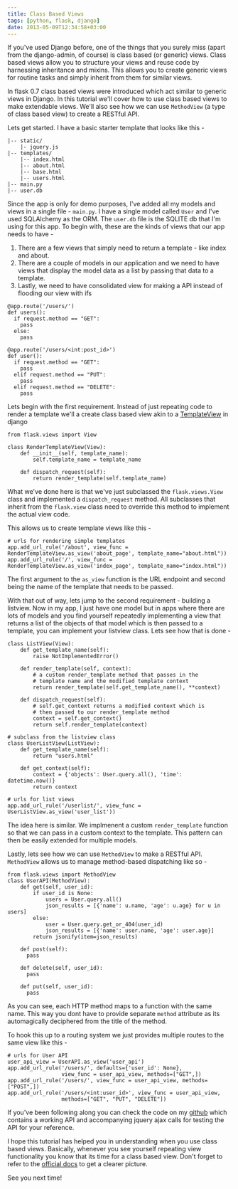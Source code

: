```yaml
---
title: Class Based Views
tags: [python, flask, django]
date: 2013-05-09T12:34:58+03:00
---
```


If you've used Django before, one of the things that you surely miss (apart from the django-admin, of course) is class based (or generic) views. Class based views allow you to structure your views and reuse code by harnessing inheritance and mixins. This allows you to create generic views for routine tasks and simply inherit from them for similar views.

In flask 0.7 class based views were introduced which act similar to generic
views in Django. In this tutorial we'll cover how to use class based views to
make extendable views. We'll also see how we can use `MethodView` (a type of
class based view) to create a RESTful API.

Lets get started. I have a basic starter template that looks like this -

```
|-- static/
    |- jquery.js
|-- templates/
    |-- index.html
    |-- about.html
    |-- base.html
    |-- users.html
|-- main.py
|-- user.db
```

Since the app is only for demo purposes, I've added all my models and views in a
single file - `main.py`. I have a single model called `User` and I've used SQLAlchemy as the ORM. The `user.db` file is the SQLITE db that I'm using for this app. To begin with, these are the kinds of views that our app needs to have -

1. There are a few views that simply need to return a template - like index and about.
2. There are a couple of models in our application and we need to have views that display
  the model data as a list by passing that data to a template.
3. Lastly, we need to have consolidated view for making a API instead of flooding
  our view with ifs
  
```
@app.route('/users/')
def users():
  if request.method == "GET":
    pass
  else:
    pass  
```

```
@app.route('/users/<int:post_id>')
def user():
  if request.method == "GET":
    pass
  elif request.method == "PUT":
    pass
  elif request.method == "DELETE":
    pass
```

Lets begin with the first requirement. Instead of just repeating code to
render a template we'll a create class based view akin to a [TemplateView](https://docs.djangoproject.com/en/dev/ref/class-based-views/base/#django.views.generic.base.TemplateView) in
django

```
from flask.views import View

class RenderTemplateView(View):
    def __init__(self, template_name):
        self.template_name = template_name

    def dispatch_request(self):
        return render_template(self.template_name)
```

What we've done here is that we've just subclassed the `flask.views.View` class
and implemented a `dispatch_request` method. All subclasses that inherit from the
`flask.view` class need to override this method to implement the actual view
code.

This allows us to create template views like this -

```
# urls for rendering simple templates
app.add_url_rule('/about', view_func = RenderTemplateView.as_view('about_page', template_name="about.html"))
app.add_url_rule('/', view_func = RenderTemplateView.as_view('index_page', template_name="index.html"))
```

The first argument to the `as_view` function is the URL endpoint and second
being the name of the template that needs to be passed. 

With that out of way, lets jump to the second requirement - building a listview.
Now in my app, I just have one model but in apps where there are lots of models
and you find yourself repeatedly implementing a view that returns a list of the
objects of that model which is then passed to a template, you can implement your
listview class. Lets see how that is done -

```
class ListView(View):
    def get_template_name(self):
        raise NotImplementedError()

    def render_template(self, context):
        # a custom render_template method that passes in the 
        # template name and the modified template context
        return render_template(self.get_template_name(), **context)

    def dispatch_request(self):
        # self.get_context returns a modified context which is
        # then passed to our render_template method
        context = self.get_context()
        return self.render_template(context)

# subclass from the listview class
class UserListView(ListView):
    def get_template_name(self):
        return "users.html"

    def get_context(self):
        context = {'objects': User.query.all(), 'time': datetime.now()}
        return context

# urls for list views
app.add_url_rule('/userlist/', view_func = UserListView.as_view('user_list'))
```

The idea here is similar. We implmenent a custom `render_template` function so
that we can pass in a custom context to the template. This pattern can then be
easily extended for multiple models.

Lastly, lets see how we can use `MethodView` to make a RESTful API. `MethodView`
allows us to manage method-based dispatching like so -

```
from flask.views import MethodView
class UserAPI(MethodView):
    def get(self, user_id):
        if user_id is None:
            users = User.query.all()
            json_results = [{'name': u.name, 'age': u.age} for u in users]
        else:
            user = User.query.get_or_404(user_id)
            json_results = [{'name': user.name, 'age': user.age}]
        return jsonify(item=json_results)

    def post(self):
      pass

    def delete(self, user_id):
      pass

    def put(self, user_id):
      pass
```

As you can see, each HTTP method maps to a function with the same name. This way
you dont have to provide separate `method` attribute as its automagically
deciphered from the title of the method. 

To hook this up to a routing system we just provides multiple routes to the same
view like this - 

```
# urls for User API
user_api_view = UserAPI.as_view('user_api')
app.add_url_rule('/users/', defaults={'user_id': None},
                 view_func = user_api_view, methods=["GET",])
app.add_url_rule('/users/', view_func = user_api_view, methods=["POST",])
app.add_url_rule('/users/<int:user_id>', view_func = user_api_view,
                 methods=["GET", "PUT", "DELETE"])
```

If you've been following along you can check the code on my [github](https://github.com/prakhar1989/flask-tuts/tree/master/lesson-3) which contains a working API and accompanying jquery ajax calls for testing the API for your reference.

I hope this tutorial has helped you in understanding when you use class based
views. Basically, whenever you see yourself repeating view functionality you
know that its time for a class based view. Don't forget to refer to the
[official docs](http://flask.pocoo.org/docs/views/) to get a clearer picture.

See you next time!
